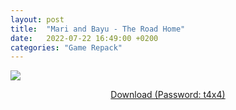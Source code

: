 ```yaml
---
layout: post
title:  "Mari and Bayu - The Road Home"
date:   2022-07-22 16:49:00 +0200
categories: "Game Repack"
---
```

<img src="https://i4.imageban.ru/out/2022/07/22/8813bbbf4a0f9a74ed6e811f2015e33c.webp"/> <br>

<center>
<p><a href="https://0a0bin.klowdee.host/?2c149cf0e0825373#CGnB6vUSCYW3jqXiaCvKKPKmkcDGSjGbDT1MrqLa7RBK">Download (Password: t4x4)</a> <br>
</center>
